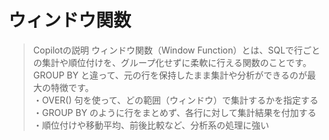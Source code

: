 # ウィンドウ関数
> Copilotの説明
> ウィンドウ関数（Window Function）とは、SQLで行ごとの集計や順位付けを、グループ化せずに柔軟に行える関数のことです。  
> GROUP BY と違って、元の行を保持したまま集計や分析ができるのが最大の特徴です。  
> ・OVER() 句を使って、どの範囲（ウィンドウ）で集計するかを指定する  
> ・GROUP BY のように行をまとめず、各行に対して集計結果を付加する  
> ・順位付けや移動平均、前後比較など、分析系の処理に強い  

